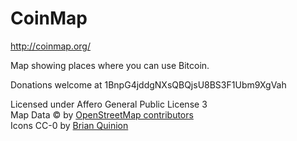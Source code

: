 CoinMap
=======

<http://coinmap.org/>

Map showing places where you can use Bitcoin.

Donations welcome at 1BnpG4jddgNXsQBQjsU8BS3F1Ubm9XgVah

Licensed under Affero General Public License 3  
Map Data © by [OpenStreetMap contributors](http://www.openstreetmap.org/copyright)  
Icons CC-0 by [Brian Quinion](http://www.sjjb.co.uk/mapicons/)

